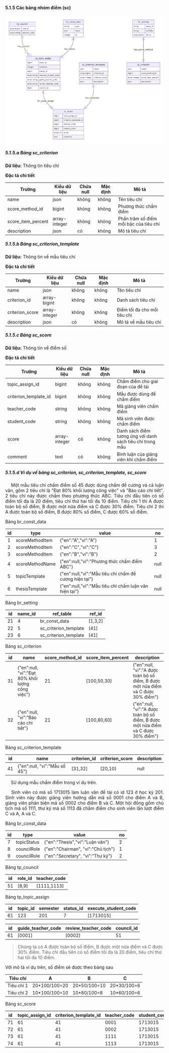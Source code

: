 #### 5.1.5 Các bảng nhóm điểm (sc)

<center>
  <img src="https://github.com/datai999/thesis-document/blob/main/report/src/chapter_5_achitechture_design/img/group-sc.png?raw=true">
</center>

<div style="page-break-after: always;"></div>

##### 5.1.5.a Bảng sc_criterion

**Dữ liệu:** Thông tin tiêu chí

**Đặc tả chi tiết**

| Trường             | Kiểu dữ liệu  | Chứa null | Mặc định | Mô tả                                  |
| ------------------ | ------------- | --------- | -------- | -------------------------------------- |
| name               | json          | không     | không    | Tên tiêu chí                           |
| score_method_id    | bigint        | không     | không    | Phương thức chấm điểm                  |
| score_item_percent | array-integer | không     | không    | Phần trăm số điểm mỗi bậc của tiêu chí |
| description        | json          | có        | không    | Mô tả tiêu chí                         |

##### 5.1.5.b Bảng sc_criterion_template

**Dữ liệu:** Thông tin về mẫu tiêu chí

**Đặc tả chi tiết**

| Trường          | Kiểu dữ liệu  | Chứa null | Mặc định | Mô tả                        |
| --------------- | ------------- | --------- | -------- | ---------------------------- |
| name            | json          | không     | không    | Tên tiêu chí                 |
| criterion_id    | array-bigint  | không     | không    | Danh sách tiêu chí           |
| criterion_score | array-integer | không     | không    | Điểm tối đa cho mỗi tiêu chí |
| description     | json          | có        | không    | Mô tả về mẫu tiêu chí        |

##### 5.1.5.c Bảng sc_score

**Dữ liệu:** Thông tin về điểm số

**Đặc tả chi tiết**

| Trường                | Kiểu dữ liệu  | Chứa null | Mặc định | Mô tả                                                     |
| --------------------- | ------------- | --------- | -------- | --------------------------------------------------------- |
| topic_assign_id       | bigint        | không     | không    | Chấm điểm cho giai đoạn của đề tài                        |
| criterion_template_id | bigint        | không     | không    | Mẫu được dùng để chấm điểm                                |
| teacher_code          | string        | không     | không    | Mã giảng viên chấm điểm                                   |
| student_code          | string        | không     | không    | Mã sinh viên được chấm điểm                               |
| score                 | array-integer | có        | không    | Danh sách điểm tương ứng với danh sách tiêu chí trong mẫu |
| comment               | text          | có        | không    | Bình luận của giảng viên khi chấm điểm                    |

<div style="page-break-after: always;"></div>

##### 5.1.5.d Ví dụ về bảng sc_criterion, sc_criterion_template, sc_score

<p style='text-align: justify;'>
&emsp;
Một mẫu tiêu chí chấm điểm số 45 được dùng chấm đề cương và cả luận văn, 
gồm 2 tiêu chí là "Đạt 80% khối lượng công việc" và "Báo cáo chi tiết".
2 tiêu chí này được chấm theo phương thức ABC.
Tiêu chí đầu tiên có số điểm tối đa là 20 điểm, tiêu chí thứ hai tối đa 10 điểm.
Tiêu chí 1 thì A được toàn bộ số điểm, B được một nửa điểm và C được 30% điểm.
Tiêu chí 2 thì A được toàn bộ số điểm, B được 80% số điểm, C được 60% số điểm.
</br>

Bảng br_const_data

| id  | type            | value                                                  | no   |
| --- | --------------- | ------------------------------------------------------ | ---- |
| 1   | scoreMethodItem | {"en":"A","vi":"A"}                                    | 1    |
| 2   | scoreMethodItem | {"en":"C","vi":"C"}                                    | 3    |
| 3   | scoreMethodItem | {"en":"B","vi":"B"}                                    | 2    |
| 4   | scoreMethodName | {"en":null,"vi":"Phương thức chấm điểm ABC"}           | null |
| 5   | topicTemplate   | {"en":null,"vi":"Mẫu tiêu chí chấm đề cương hiện tại"} | null |
| 6   | thesisTemplate  | {"en":null,"vi":"Mẫu tiêu chí chấm luận văn hiện tại"} | null |

Bảng br_setting

| id  | name_id | ref_table             | ref_id  |
| --- | ------- | --------------------- | ------- |
| 21  | 4       | br_const_data         | [1,3,2] |
| 22  | 5       | sc_criterion_template | [41]    |
| 23  | 6       | sc_criterion_template | [41]    |

Bảng sc_criterion

| id  | name                                             | score_method_id | score_item_percent | description                                                                        |
| --- | ------------------------------------------------ | --------------- | ------------------ | ---------------------------------------------------------------------------------- |
| 31  | {"en":null, "vi":"Đạt 80% khối lượng công việc"} | 21              | [100,50,30]        | {"en":null, "vi":"A được toàn bộ số điểm, B được một nửa điểm và C được 30% điểm"} |
| 32  | {"en":null, "vi":"Báo cáo chi tiết"}             | 21              | [100,80,60]        | {"en":null, "vi":"A được toàn bộ số điểm, B được một nửa điểm và C được 30% điểm"} |

Bảng sc_criterion_template

| id  | name                          | criterion_id | criterion_score | description |
| --- | ----------------------------- | ------------ | --------------- | ----------- |
| 41  | {"en":null, "vi":"Mẫu số 45"} | [31,32]      | [20,10]         | null        |

<div style="page-break-after: always;"></div>

<p style='text-align: justify;'>
&emsp;
Sử dụng mẫu chấm điểm trong ví dụ trên.
</p>

<p style='text-align: justify;'>
&emsp;
Sinh viên có mã số 1713015 làm luận văn đề tài có id 123 ở học kỳ 201.
Sinh viên này được giảng viên hướng dẫn mã số 0001 cho điểm A và B, 
giảng viên phản biện mã số 0002 cho điểm B và C.
Một hội đồng gồm chủ tịch mã số 1111, thư ký mã số 1113 đã chấm điểm cho sinh viên lần lượt điểm C và A, A và C.
</p>

Bảng br_const_data

| id  | type        | value                              | no  |
| --- | ----------- | ---------------------------------- | --- |
| 7   | topicStatus | {"en":"Thesis","vi":"Luận văn"}    | 2   |
| 8   | councilRole | {"en":"Chairman", "vi":"Chủ tịch"} | 1   |
| 9   | councilRole | {"en":"Secretary", "vi":"Thư ký"}  | 2   |

Bảng tp_council

| id  | role_id | teacher_code |
| --- | ------- | ------------ |
| 51  | [8,9]   | [1111,1113]  |

Bảng tp_topic_assign

| id  | topic_id | semester | status_id | execute_student_code |
| --- | -------- | -------- | --------- | -------------------- |
| 61  | 123      | 201      | 7         | [1713015]            |

| id  | guide_teacher_code | review_teacher_code | council_id |
| --- | ------------------ | ------------------- | ---------- |
| 61  | [0001]             | [0002]              | 51         |

> Chúng ta có A được toàn bộ số điểm, B được một nửa điểm và C được 30% điểm.
> Tiêu chí đầu tiên có số điểm tối đa là 20 điểm, tiêu chí thứ hai tối đa 10 điểm.

Với mô tả ví dụ trên, số điểm sẽ được theo bảng sau

| Tiêu chí   | A              | B             | C            |
| ---------- | -------------- | ------------- | ------------ |
| Tiêu chí 1 | 20\*100/100=20 | 20\*50/100=10 | 20\*30/100=6 |
| Tiêu chí 2 | 10\*100/100=10 | 10\*80/100=8  | 10\*60/100=6 |

Bảng sc_score

| id  | topic_assign_id | criterion_template_id | teacher_code | student_code | score  | comment |
| --- | --------------- | --------------------- | ------------ | ------------ | ------ | ------- |
| 71  | 61              | 41                    | 0001         | 1713015      | [20,8] | null    |
| 72  | 61              | 41                    | 0002         | 1713015      | [10,6] | null    |
| 73  | 61              | 41                    | 1111         | 1713015      | [6,10] | null    |
| 74  | 61              | 41                    | 1113         | 1713015      | [20,6] | null    |

<div style="page-break-after: always;"></div>
